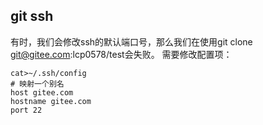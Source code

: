 ## git ssh
有时，我们会修改ssh的默认端口号，那么我们在使用git clone git@gitee.com:lcp0578/test会失败。
需要修改配置项：

    cat>~/.ssh/config
    # 映射一个别名
    host gitee.com
    hostname gitee.com
    port 22